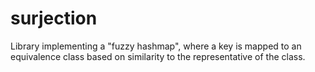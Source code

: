 # surjection
Library implementing a "fuzzy hashmap", where a key is mapped to an equivalence class based on similarity to the representative of the class.
